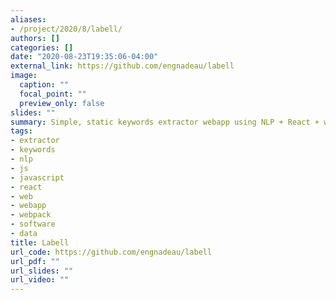 ```yaml
---
aliases:
- /project/2020/8/labell/
authors: []
categories: []
date: "2020-08-23T19:35:06-04:00"
external_link: https://github.com/engnadeau/labell
image:
  caption: ""
  focal_point: ""
  preview_only: false
slides: ""
summary: Simple, static keywords extractor webapp using NLP + React + webpack
tags:
- extractor
- keywords
- nlp
- js
- javascript
- react
- web
- webapp
- webpack
- software
- data
title: Labell
url_code: https://github.com/engnadeau/labell
url_pdf: ""
url_slides: ""
url_video: ""
---
```

